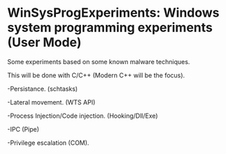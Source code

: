 # WinSysProgExperiments: Windows system programming experiments (User Mode)

Some experiments based on some known malware techniques.

This will be done with C/C++ (Modern C++ will be the focus).

-Persistance. (schtasks)

-Lateral movement. (WTS API)

-Process Injection/Code injection. (Hooking/Dll/Exe)

-IPC (Pipe)

-Privilege escalation (COM).
